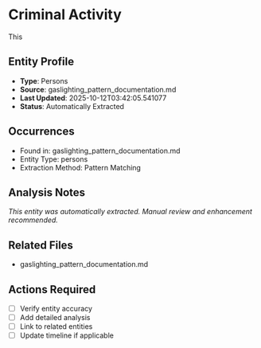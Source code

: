 # Criminal Activity
This

## Entity Profile
- **Type**: Persons
- **Source**: gaslighting_pattern_documentation.md
- **Last Updated**: 2025-10-12T03:42:05.541077
- **Status**: Automatically Extracted

## Occurrences
- Found in: gaslighting_pattern_documentation.md
- Entity Type: persons
- Extraction Method: Pattern Matching

## Analysis Notes
*This entity was automatically extracted. Manual review and enhancement recommended.*

## Related Files
- gaslighting_pattern_documentation.md

## Actions Required
- [ ] Verify entity accuracy
- [ ] Add detailed analysis
- [ ] Link to related entities
- [ ] Update timeline if applicable
